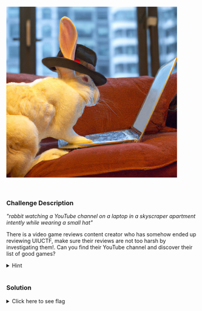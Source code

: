 ![](img/everyonesacritic2.png)

<br />

### Challenge Description

*"rabbit watching a YouTube channel on a laptop in a skyscraper apartment intently while wearing a small hat"*

There is a video game reviews content creator who has somehow ended up reviewing UIUCTF, make sure their reviews are not too harsh by investigating them!. Can you find their YouTube channel and discover their list of good games?

<details>
  <summary>Hint</summary> 
  
    The first two characters of the flag after uiuctf{ are m@

</details>

<br />

### Solution

<details>
  <summary>Click here to see flag</summary> 
  
    

</details>